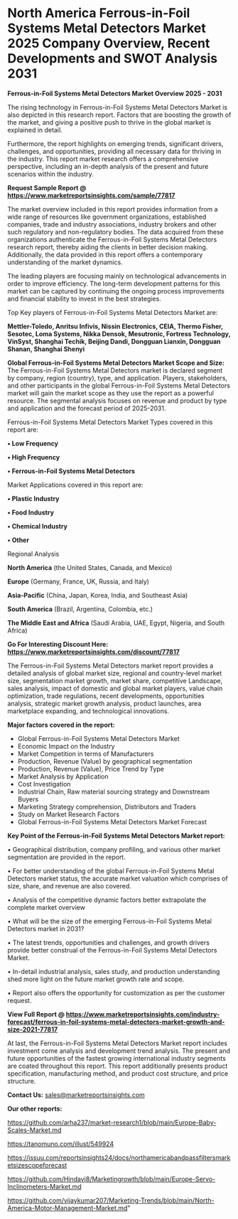 # North America Ferrous-in-Foil Systems Metal Detectors Market 2025 Company Overview, Recent Developments and SWOT Analysis 2031

<Strong> Ferrous-in-Foil Systems Metal Detectors Market Overview 2025 - 2031</strong>

The rising technology in Ferrous-in-Foil Systems Metal Detectors Market is also depicted in this research report. Factors that are boosting the growth of the market, and giving a positive push to thrive in the global market is explained in detail.

Furthermore, the report highlights on emerging trends, significant drivers, challenges, and opportunities, providing all necessary data for thriving in the industry. This report market research offers a comprehensive perspective, including an in-depth analysis of the present and future scenarios within the industry.

<strong>Request Sample Report @ <a href=https://www.marketreportsinsights.com/sample/77817>https://www.marketreportsinsights.com/sample/77817</a></strong>

The market overview included in this report provides information from a wide range of resources like government organizations, established companies, trade and industry associations, industry brokers and other such regulatory and non-regulatory bodies. The data acquired from these organizations authenticate the Ferrous-in-Foil Systems Metal Detectors research report, thereby aiding the clients in better decision making. Additionally, the data provided in this report offers a contemporary understanding of the market dynamics.

The leading players are focusing mainly on technological advancements in order to improve efficiency. The long-term development patterns for this market can be captured by continuing the ongoing process improvements and financial stability to invest in the best strategies.

Top Key players of Ferrous-in-Foil Systems Metal Detectors Market are:

<strong>Mettler-Toledo, Anritsu Infivis, Nissin Electronics, CEIA, Thermo Fisher, Sesotec, Loma Systems, Nikka Densok, Mesutronic, Fortress Technology, VinSyst, Shanghai Techik, Beijing Dandi, Dongguan Lianxin, Dongguan Shanan, Shanghai Shenyi</strong>

<strong><b>Global Ferrous-in-Foil Systems Metal Detectors Market Scope and Size:</b></strong>
The Ferrous-in-Foil Systems Metal Detectors market is declared segment by company, region (country), type, and application. Players, stakeholders, and other participants in the global Ferrous-in-Foil Systems Metal Detectors market will gain the market scope as they use the report as a powerful resource. The segmental analysis focuses on revenue and product by type and application and the forecast period of 2025-2031.

Ferrous-in-Foil Systems Metal Detectors Market Types covered in this report are:

<strong>• Low Frequency

• High Frequency

• Ferrous-in-Foil Systems Metal Detectors</strong>

Market Applications covered in this report are:

<strong>• Plastic Industry

• Food Industry

• Chemical Industry

• Other</strong> 

Regional Analysis

<strong>North America</strong> (the United States, Canada, and Mexico)

<strong>Europe</strong> (Germany, France, UK, Russia, and Italy)

<strong>Asia-Pacific</strong> (China, Japan, Korea, India, and Southeast Asia)

<strong>South America</strong> (Brazil, Argentina, Colombia, etc.)

<strong>The Middle East and Africa</strong> (Saudi Arabia, UAE, Egypt, Nigeria, and South Africa)

<strong>Go For Interesting Discount Here: <a href=https://www.marketreportsinsights.com/discount/77817>https://www.marketreportsinsights.com/discount/77817</a></strong>

The Ferrous-in-Foil Systems Metal Detectors market report provides a detailed analysis of global market size, regional and country-level market size, segmentation market growth, market share, competitive Landscape, sales analysis, impact of domestic and global market players, value chain optimization, trade regulations, recent developments, opportunities analysis, strategic market growth analysis, product launches, area marketplace expanding, and technological innovations.

<strong><b>Major factors covered in the report:</b></strong>
<ul>
  <li>Global Ferrous-in-Foil Systems Metal Detectors Market </li>
  <li>Economic Impact on the Industry</li>
  <li>Market Competition in terms of Manufacturers</li>
  <li>Production, Revenue (Value) by geographical segmentation</li>
  <li>Production, Revenue (Value), Price Trend by Type</li>
  <li>Market Analysis by Application</li>
  <li>Cost Investigation</li>
  <li>Industrial Chain, Raw material sourcing strategy and Downstream Buyers</li>
  <li>Marketing Strategy comprehension, Distributors and Traders</li>
  <li>Study on Market Research Factors</li>
  <li>Global Ferrous-in-Foil Systems Metal Detectors Market Forecast</li>
</ul>

<strong><b>Key Point of the Ferrous-in-Foil Systems Metal Detectors Market report:</b></strong>

• Geographical distribution, company profiling, and various other market segmentation are provided in the report.

• For better understanding of the global Ferrous-in-Foil Systems Metal Detectors market status, the accurate market valuation which comprises of size, share, and revenue are also covered.

• Analysis of the competitive dynamic factors better extrapolate the complete market overview

• What will be the size of the emerging Ferrous-in-Foil Systems Metal Detectors market in 2031?

• The latest trends, opportunities and challenges, and growth drivers provide better construal of the Ferrous-in-Foil Systems Metal Detectors Market.

• In-detail industrial analysis, sales study, and production understanding shed more light on the future market growth rate and scope.

• Report also offers the opportunity for customization as per the customer request.

<strong><b>View Full Report @ <a href=https://www.marketreportsinsights.com/industry-forecast/ferrous-in-foil-systems-metal-detectors-market-growth-and-size-2021-77817>https://www.marketreportsinsights.com/industry-forecast/ferrous-in-foil-systems-metal-detectors-market-growth-and-size-2021-77817</a></b></strong>


At last, the Ferrous-in-Foil Systems Metal Detectors Market report includes investment come analysis and development trend analysis. The present and future opportunities of the fastest growing international industry segments are coated throughout this report. This report additionally presents product specification, manufacturing method, and product cost structure, and price structure.

<strong>Contact Us:</strong>
sales@marketreportsinsights.com

<strong>Our other reports:</strong>

<a href=https://github.com/arha237/market-research1/blob/main/Europe-Baby-Scales-Market.md>https://github.com/arha237/market-research1/blob/main/Europe-Baby-Scales-Market.md</a>

<a href=https://tanomuno.com/illust/549924>https://tanomuno.com/illust/549924</a>

<a href=https://issuu.com/reportsinsights24/docs/northamericabandpassfiltersmarketsizescopeforecast>https://issuu.com/reportsinsights24/docs/northamericabandpassfiltersmarketsizescopeforecast</a>

<a href=https://github.com/Hindavi8/Marketingrowth/blob/main/Europe-Servo-Inclinometers-Market.md>https://github.com/Hindavi8/Marketingrowth/blob/main/Europe-Servo-Inclinometers-Market.md</a>

<a href=https://github.com/vijaykumar207/Marketing-Trends/blob/main/North-America-Motor-Management-Market.md>https://github.com/vijaykumar207/Marketing-Trends/blob/main/North-America-Motor-Management-Market.md</a>"
